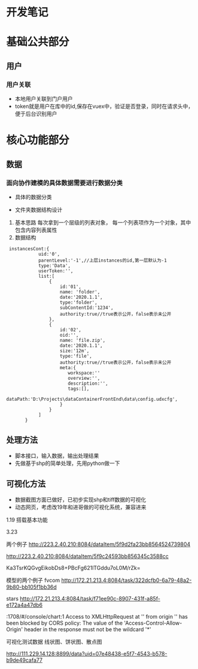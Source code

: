 # 开发笔记

# 基础公共部分
## 用户

### 用户关联
- 本地用户关联到门户用户
- token就是用户在库中的id,保存在vuex中，验证是否登录，同时在请求头中，便于后台识别用户

# 核心功能部分
## 数据

### 面向协作建模的具体数据需要进行数据分类
- 具体的数据分类

- 文件夹数据结构设计
1. 基本思路
每次拿到一个层级的列表对象，
每一个列表项作为一个对象，其中包含内容列表属性
2. 数据结构
```
 instancesCont:{
            uid:'0',
            parentLevel:'-1',//上层instances的id,第一层默认为-1
            type:'Data',
            userToken:'',
            list:[
                {
                    id:'01',
                    name: 'folder',
                    date:'2020.1.1',
                    type:'folder',
                    subContentId:'1234',
                    authority:true//true表示公开，false表示未公开
                }, 
                {
                    id:'02',
                    oid:'',
                    name: 'file.zip',
                    date:'2020.1.1',
                    size:'12m',
                    type:'file',
                    authority:true//true表示公开，false表示未公开
                    meta:{
                       workspace:''
                       overview:'',
                       description:'',
                       tags:[],
                       dataPath:'‪D:\Projects\dataContainerFrontEnd\data\config.udxcfg', 
                    }
                }
            ]
       }

```








## 处理方法

- 脚本接口，输入数据，输出处理结果
- 先做基于shp的简单处理，先用python做一下















## 可视化方法

- 数据截图方面已做好，已初步实现shp和tiff数据的可视化
- 动态网页，考虑改19年和进哥做的可视化系统，兼容进来


1.19
搭载基本功能

3.23

两个例子
http://223.2.40.210:8084/dataItem/5f9d2fa23bb8564524739804

http://223.2.40.210:8084/dataItem/5f9c24593bb856345c3588cc


Ka3TsrKQGvgEikobDs8+PBcFg621lTGddu7oL0M/rZk=

模型的两个例子
fvcom
http://172.21.213.4:8084/task/322dcfb0-6a79-48a2-9b80-bb105f1bb36d

stars
http://172.21.213.4:8084/task/f71ee90c-8907-431f-a85f-e172a4a47db6



:1708/#/console/chart:1 Access to XMLHttpRequest at '' from origin '' has been blocked by CORS policy: The value of the 'Access-Control-Allow-Origin' header in the response must not be the wildcard '*' 



可视化测试数据
线状图、饼状图、散点图

http://111.229.14.128:8899/data?uid=07e48438-e5f7-4543-b578-b9de49cafa77
